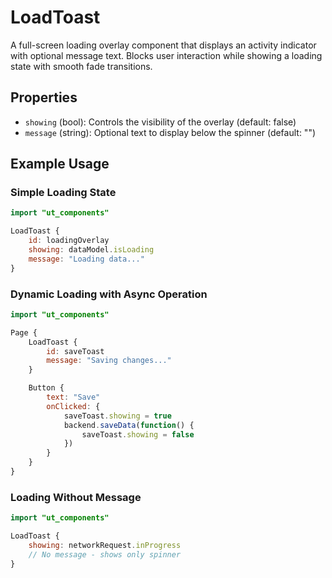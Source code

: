 # LoadToast

A full-screen loading overlay component that displays an activity indicator with optional message text. Blocks user interaction while showing a loading state with smooth fade transitions.

## Properties

- `showing` (bool): Controls the visibility of the overlay (default: false)
- `message` (string): Optional text to display below the spinner (default: "")

## Example Usage

### Simple Loading State
```qml
import "ut_components"

LoadToast {
    id: loadingOverlay
    showing: dataModel.isLoading
    message: "Loading data..."
}
```

### Dynamic Loading with Async Operation
```qml
import "ut_components"

Page {
    LoadToast {
        id: saveToast
        message: "Saving changes..."
    }

    Button {
        text: "Save"
        onClicked: {
            saveToast.showing = true
            backend.saveData(function() {
                saveToast.showing = false
            })
        }
    }
}
```

### Loading Without Message
```qml
import "ut_components"

LoadToast {
    showing: networkRequest.inProgress
    // No message - shows only spinner
}
```
